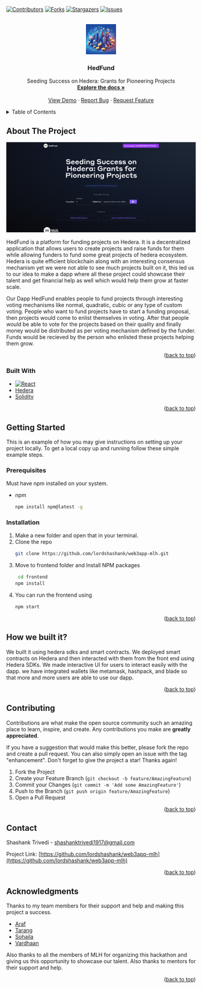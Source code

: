 <!-- Improved compatibility of back to top link: See: https://github.com/othneildrew/Best-README-Template/pull/73 -->

<a name="readme-top"></a>

<!--
*** Thanks for checking out the Best-README-Template. If you have a suggestion
*** that would make this better, please fork the repo and create a pull request
*** or simply open an issue with the tag "enhancement".
*** Don't forget to give the project a star!
*** Thanks again! Now go create something AMAZING! :D
-->

<!-- PROJECT SHIELDS -->
<!--
*** I'm using markdown "reference style" links for readability.
*** Reference links are enclosed in brackets [ ] instead of parentheses ( ).
*** See the bottom of this document for the declaration of the reference variables
*** for contributors-url, forks-url, etc. This is an optional, concise syntax you may use.
*** https://www.markdownguide.org/basic-syntax/#reference-style-links
-->

[![Contributors][contributors-shield]][contributors-url]
[![Forks][forks-shield]][forks-url]
[![Stargazers][stars-shield]][stars-url]
[![Issues][issues-shield]][issues-url]

<!-- PROJECT LOGO -->
<br />
<div align="center">
  <a href="https://github.com/lordshashank/web3app-mlh">
    <img src="./frontend/public/logo.jpg" alt="Logo" width="80" height="80">
  </a>

<h3 align="center">HedFund</h3>

  <p align="center">
    Seeding Success on Hedera: Grants for Pioneering Projects
    <br />
    <a href="https://devpost.com/software/hedfund"><strong>Explore the docs »</strong></a>
    <br />
    <br />
    <a href="https://youtu.be/u7Qpjtogdoo">View Demo</a>
    ·
    <a href="https://github.com/lordshashank/web3app-mlh/issues">Report Bug</a>
    ·
    <a href="https://github.com/lordshashank/web3app-mlh/issues">Request Feature</a>
  </p>
</div>

<!-- TABLE OF CONTENTS -->
<details>
  <summary>Table of Contents</summary>
  <ol>
    <li>
      <a href="#about-the-project">About The Project</a>
      <ul>
        <li><a href="#built-with">Built With</a></li>
      </ul>
    </li>
    <li>
      <a href="#getting-started">Getting Started</a>
      <ul>
        <li><a href="#prerequisites">Prerequisites</a></li>
        <li><a href="#installation">Installation</a></li>
      </ul>
    </li>
    <li><a href="#How we built it?">Usage</a></li>
    <li><a href="#roadmap">Roadmap</a></li>
    <li><a href="#contributing">Contributing</a></li>
    <li><a href="#contact">Contact</a></li>
    <li><a href="#acknowledgments">Acknowledgments</a></li>
  </ol>
</details>

<!-- ABOUT THE PROJECT -->

## About The Project

[![Product Name Screen Shot][product-screenshot]](https://example.com)

HedFund is a platform for funding projects on Hedera. It is a decentralized application that allows users to create projects and raise funds for them while allowing funders to fund some great projects of hedera ecosystem.
Hedera is quite efficient blockchain along with an interesting consensus mechanism yet we were not able to see much projects built on it, this led us to our idea to make a dapp where all these project could showcase their talent and get financial help as well which would help them grow at faster scale.

Our Dapp HedFund enables people to fund projects through interesting voting mechanisms like normal, quadratic, cubic or any type of custom voting. People who want to fund projects have to start a funding proposal, then projects would come to enlist themselves in voting. After that people would be able to vote for the projects based on their quality and finally money would be distributed as per voting mechanism defined by the funder. Funds would be recieved by the person who enlisted these projects helping them grow.

<p align="right">(<a href="#readme-top">back to top</a>)</p>

### Built With

- [![React][React.js]][React-url]
- [Hedera](https://hedera.com/)
- [Solidity](https://docs.soliditylang.org)

<p align="right">(<a href="#readme-top">back to top</a>)</p>

<!-- GETTING STARTED -->

## Getting Started

This is an example of how you may give instructions on setting up your project locally.
To get a local copy up and running follow these simple example steps.

### Prerequisites

Must have npm installed on your system.

- npm
  ```sh
  npm install npm@latest -g
  ```

### Installation

1. Make a new folder and open that in your terminal.
2. Clone the repo
   ```sh
   git clone https://github.com/lordshashank/web3app-mlh.git
   ```
3. Move to frontend folder and Install NPM packages
   ```sh
    cd frontend
   npm install
   ```
4. You can run the frontend using
   ```sh
   npm start
   ```

<p align="right">(<a href="#readme-top">back to top</a>)</p>

<!-- USAGE EXAMPLES -->

## How we built it?

We built it using hedera sdks and smart contracts. We deployed smart contracts on Hedera and then interacted with them from the front end using Hedera SDKs. We made interactive UI for users to interact easily with the dapp. we have integrated wallets like metamask, hashpack, and blade so that more and more users are able to use our dapp.

<p align="right">(<a href="#readme-top">back to top</a>)</p>

<!-- CONTRIBUTING -->

## Contributing

Contributions are what make the open source community such an amazing place to learn, inspire, and create. Any contributions you make are **greatly appreciated**.

If you have a suggestion that would make this better, please fork the repo and create a pull request. You can also simply open an issue with the tag "enhancement".
Don't forget to give the project a star! Thanks again!

1. Fork the Project
2. Create your Feature Branch (`git checkout -b feature/AmazingFeature`)
3. Commit your Changes (`git commit -m 'Add some AmazingFeature'`)
4. Push to the Branch (`git push origin feature/AmazingFeature`)
5. Open a Pull Request

<p align="right">(<a href="#readme-top">back to top</a>)</p>

<!-- CONTACT -->

## Contact

Shashank Trivedi - shashanktrivedi1917@gmail.com

Project Link: [https://github.com/lordshashank/web3app-mlh](https://github.com/lordshashank/web3app-mlh)

<p align="right">(<a href="#readme-top">back to top</a>)</p>

<!-- ACKNOWLEDGMENTS -->

## Acknowledgments

Thanks to my team members for their support and help and making this project a success.

- [Araf](https://github.com/araf821)
- [Tarang](https://github.com/tarang5757)
- [Sohaila](https://github.com/alisohaila)
- [Vardhaan](https://github.com/vardhan0604)

Also thanks to all the members of MLH for organizing this hackathon and giving us this opportunity to showcase our talent. Also thanks to mentors for their support and help.

<p align="right">(<a href="#readme-top">back to top</a>)</p>

<!-- MARKDOWN LINKS & IMAGES -->
<!-- https://www.markdownguide.org/basic-syntax/#reference-style-links -->

[contributors-shield]: https://img.shields.io/github/contributors/lordshashank/web3app-mlh.svg?style=for-the-badge
[contributors-url]: https://github.com/lordshashank/web3app-mlh/graphs/contributors
[forks-shield]: https://img.shields.io/github/forks/lordshashank/web3app-mlh.svg?style=for-the-badge
[forks-url]: https://github.com/lordshashank/web3app-mlh/network/members
[stars-shield]: https://img.shields.io/github/stars/lordshashank/web3app-mlh.svg?style=for-the-badge
[stars-url]: https://github.com/lordshashank/web3app-mlh/stargazers
[issues-shield]: https://img.shields.io/github/issues/lordshashank/web3app-mlh.svg?style=for-the-badge
[issues-url]: https://github.com/lordshashank/web3app-mlh/issues
[license-shield]: https://img.shields.io/github/license/lordshashank/web3app-mlh.svg?style=for-the-badge
[license-url]: https://github.com/lordshashank/web3app-mlh/blob/master/LICENSE.txt
[linkedin-shield]: https://img.shields.io/badge/-LinkedIn-black.svg?style=for-the-badge&logo=linkedin&colorB=555
[linkedin-url]: https://linkedin.com/in/linkedin_username
[product-screenshot]: ./frontend/public/Home.png
[Next.js]: https://img.shields.io/badge/next.js-000000?style=for-the-badge&logo=nextdotjs&logoColor=white
[Next-url]: https://nextjs.org/
[React.js]: https://img.shields.io/badge/React-20232A?style=for-the-badge&logo=react&logoColor=61DAFB
[React-url]: https://reactjs.org/
[Vue.js]: https://img.shields.io/badge/Vue.js-35495E?style=for-the-badge&logo=vuedotjs&logoColor=4FC08D
[Vue-url]: https://vuejs.org/
[Angular.io]: https://img.shields.io/badge/Angular-DD0031?style=for-the-badge&logo=angular&logoColor=white
[Angular-url]: https://angular.io/
[Svelte.dev]: https://img.shields.io/badge/Svelte-4A4A55?style=for-the-badge&logo=svelte&logoColor=FF3E00
[Svelte-url]: https://svelte.dev/
[Laravel.com]: https://img.shields.io/badge/Laravel-FF2D20?style=for-the-badge&logo=laravel&logoColor=white
[Laravel-url]: https://laravel.com
[Bootstrap.com]: https://img.shields.io/badge/Bootstrap-563D7C?style=for-the-badge&logo=bootstrap&logoColor=white
[Bootstrap-url]: https://getbootstrap.com
[JQuery.com]: https://img.shields.io/badge/jQuery-0769AD?style=for-the-badge&logo=jquery&logoColor=white
[JQuery-url]: https://jquery.com
